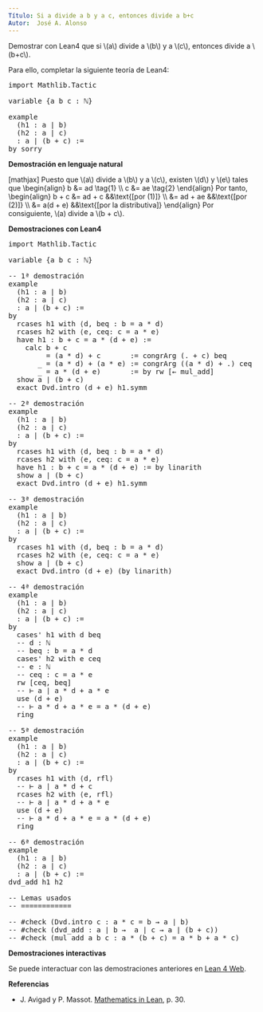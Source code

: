 ```yaml
---
Título: Si a divide a b y a c, entonces divide a b+c
Autor:  José A. Alonso
---
```


Demostrar con Lean4 que si \\(a\\) divide a \\(b\\) y a \\(c\\), entonces divide a \\(b+c\\).

Para ello, completar la siguiente teoría de Lean4:

<pre lang="lean">
import Mathlib.Tactic

variable {a b c : ℕ}

example
  (h1 : a ∣ b)
  (h2 : a ∣ c)
  : a ∣ (b + c) :=
by sorry
</pre>
<!--more-->

<b>Demostración en lenguaje natural</b>

[mathjax]
Puesto que \\(a\\) divide a \\(b\\) y a \\(c\\), existen \\(d\\) y \\(e\\) tales que
\\begin{align}
   b &= ad \\tag{1} \\\\
   c &= ae \\tag{2}
\\end{align}
Por tanto,
\\begin{align}
   b + c &= ad + c     &&\\text{[por (1)]} \\\\
         &= ad + ae    &&\\text{[por (2)]} \\\\
         &= a(d + e)   &&\\text{[por la distributiva]}
\\end{align}
Por consiguiente, \\(a) divide a \\(b + c\\).

<b>Demostraciones con Lean4</b>

<pre lang="lean">
import Mathlib.Tactic

variable {a b c : ℕ}

-- 1ª demostración
example
  (h1 : a ∣ b)
  (h2 : a ∣ c)
  : a ∣ (b + c) :=
by
  rcases h1 with ⟨d, beq : b = a * d⟩
  rcases h2 with ⟨e, ceq: c = a * e⟩
  have h1 : b + c = a * (d + e) :=
    calc b + c
         = (a * d) + c       := congrArg (. + c) beq
       _ = (a * d) + (a * e) := congrArg ((a * d) + .) ceq
       _ = a * (d + e)       := by rw [← mul_add]
  show a ∣ (b + c)
  exact Dvd.intro (d + e) h1.symm

-- 2ª demostración
example
  (h1 : a ∣ b)
  (h2 : a ∣ c)
  : a ∣ (b + c) :=
by
  rcases h1 with ⟨d, beq : b = a * d⟩
  rcases h2 with ⟨e, ceq: c = a * e⟩
  have h1 : b + c = a * (d + e) := by linarith
  show a ∣ (b + c)
  exact Dvd.intro (d + e) h1.symm

-- 3ª demostración
example
  (h1 : a ∣ b)
  (h2 : a ∣ c)
  : a ∣ (b + c) :=
by
  rcases h1 with ⟨d, beq : b = a * d⟩
  rcases h2 with ⟨e, ceq: c = a * e⟩
  show a ∣ (b + c)
  exact Dvd.intro (d + e) (by linarith)

-- 4ª demostración
example
  (h1 : a ∣ b)
  (h2 : a ∣ c)
  : a ∣ (b + c) :=
by
  cases' h1 with d beq
  -- d : ℕ
  -- beq : b = a * d
  cases' h2 with e ceq
  -- e : ℕ
  -- ceq : c = a * e
  rw [ceq, beq]
  -- ⊢ a ∣ a * d + a * e
  use (d + e)
  -- ⊢ a * d + a * e = a * (d + e)
  ring

-- 5ª demostración
example
  (h1 : a ∣ b)
  (h2 : a ∣ c)
  : a ∣ (b + c) :=
by
  rcases h1 with ⟨d, rfl⟩
  -- ⊢ a ∣ a * d + c
  rcases h2 with ⟨e, rfl⟩
  -- ⊢ a ∣ a * d + a * e
  use (d + e)
  -- ⊢ a * d + a * e = a * (d + e)
  ring

-- 6ª demostración
example
  (h1 : a ∣ b)
  (h2 : a ∣ c)
  : a ∣ (b + c) :=
dvd_add h1 h2

-- Lemas usados
-- ============

-- #check (Dvd.intro c : a * c = b → a ∣ b)
-- #check (dvd_add : a ∣ b →  a ∣ c → a ∣ (b + c))
-- #check (mul_add a b c : a * (b + c) = a * b + a * c)
</pre>

<b>Demostraciones interactivas</b>

Se puede interactuar con las demostraciones anteriores en <a href="https://live.lean-lang.org/#url=https://raw.githubusercontent.com/jaalonso/Calculemus2/main/src/Suma_divisible.lean" rel="noopener noreferrer" target="_blank">Lean 4 Web</a>.

<b>Referencias</b>

<ul>
<li> J. Avigad y P. Massot. <a href="https://bit.ly/3U4UjBk">Mathematics in Lean</a>, p. 30.</li>
</ul>
